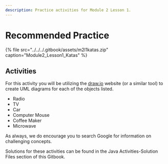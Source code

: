 ```yaml
---
description: Practice activities for Module 2 Lesson 1.
---
```


# Recommended Practice

{% file src="../../../.gitbook/assets/m2l1katas.zip" caption="Module2\_Lesson1\_Katas" %}

## Activities <a id="activities"></a>

For this activity you will be utilizing the [draw.io](http://draw.io) website \(or a similar tool\) to create UML diagrams for each of the objects listed.  

* Radio
* TV
* Car
* Computer Mouse
* Coffee Maker
* Microwave

As always, we do encourage you to search Google for information on challenging concepts.

Solutions for these activities can be found in the Java Activities-Solution Files section of this Gitbook. 

